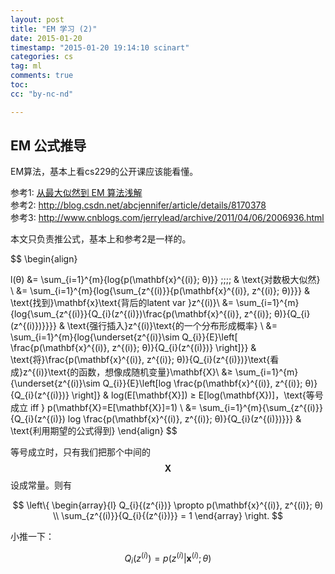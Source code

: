 ```yaml
---
layout: post
title: "EM 学习 (2)"
date: 2015-01-20
timestamp: "2015-01-20 19:14:10 scinart"
categories: cs
tag: ml
comments: true
toc:
cc: "by-nc-nd"

---
```


## EM 公式推导

EM算法，基本上看cs229的公开课应该能看懂。

参考1: [从最大似然到 EM 算法浅解](http://blog.csdn.net/zouxy09/article/details/8537620)  
参考2: <http://blog.csdn.net/abcjennifer/article/details/8170378>  
参考3: <http://www.cnblogs.com/jerrylead/archive/2011/04/06/2006936.html>  

本文只负责推公式，基本上和参考2是一样的。

$$
\begin{align}

l(θ) 
&= \sum_{i=1}^{m}{log{p(\mathbf{x}^{(i)}; θ)}} \;\;\;\; & \text{对数极大似然} \\
&= \sum_{i=1}^{m}{log{\sum_{z^{(i)}}{p(\mathbf{x}^{(i)}, z^{(i)}; θ)}}}
  & \text{找到}\mathbf{x}\text{背后的latent var }z^{(i)}\\
&= \sum_{i=1}^{m}{log{\sum_{z^{(i)}}{Q_{i}(z^{(i)})\frac{p(\mathbf{x}^{(i)}, z^{(i)}; θ)}{Q_{i}(z^{(i)})}}}}
  & \text{强行插入}z^{(i)}\text{的一个分布形成概率} \\
&= \sum_{i=1}^{m}{log{\underset{z^{(i)}\sim Q_{i}}{E}\left[ \frac{p(\mathbf{x}^{(i)}, z^{(i)}; θ)}{Q_{i}(z^{(i)})} \right]}}
  & \text{将}\frac{p(\mathbf{x}^{(i)}, z^{(i)}; θ)}{Q_{i}(z^{(i)})}\text{看成}z^{(i)}\text{的函数，想像成随机变量}\mathbf{X}\\
&≥ \sum_{i=1}^{m}{\underset{z^{(i)}\sim Q_{i}}{E}\left[log \frac{p(\mathbf{x}^{(i)}, z^{(i)}; θ)}{Q_{i}(z^{(i)})} \right]}
  & log(E[\mathbf{X}]) ≥ E[log(\mathbf{X})]，\text{等号成立 iff } p(\mathbf{X}=E[\mathbf{X}]=1) \\
&= \sum_{i=1}^{m}{\sum_{z^{(i)}}{Q_{i}(z^{(i)}) log \frac{p(\mathbf{x}^{(i)}, z^{(i)}; θ)}{Q_{i}(z^{(i)})}}}
  &  \text{利用期望的公式得到}
\end{align}
$$

等号成立时，只有我们把那个中间的$$\mathbf{X}$$设成常量。则有

$$
\left\{
\begin{array}{l}
Q_{i}{(z^{i})} \propto p(\mathbf{x}^{(i)}, z^{(i)}; θ) \\
\sum_{z^{(i)}}{Q_{i}{(z^{i})}} = 1
\end{array}
\right.
$$

小推一下：

$$
Q_{i}(z^{(i)}) = p(z^{(i)} | \mathbf{x}^{(i)}; θ)
$$

